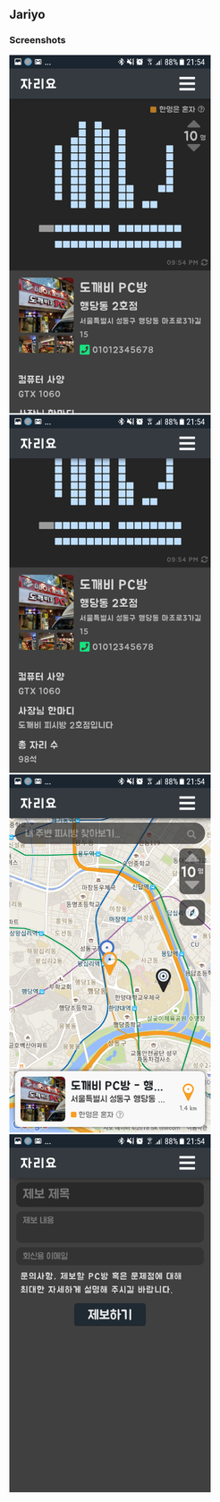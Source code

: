 ## Jariyo

### Screenshots

<img src="https://github.com/jhyang12345/Jariyo/blob/master/screenshots/canvas.png?raw=true" width="360"  />

<img src="https://github.com/jhyang12345/Jariyo/blob/master/screenshots/info.png?raw=true" width="360" />

<img src="https://github.com/jhyang12345/Jariyo/blob/master/screenshots/map.png?raw=true" width="360"  />

<img src="https://github.com/jhyang12345/Jariyo/blob/master/screenshots/report.png?raw=true" width="360" />